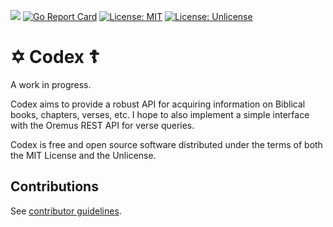 [![](https://godoc.org/github.com/ryanavella/codex?status.svg)](https://godoc.org/github.com/ryanavella/codex) [![Go Report Card](https://goreportcard.com/badge/github.com/ryanavella/codex)](https://goreportcard.com/report/github.com/ryanavella/codex) [![License: MIT](https://img.shields.io/badge/License-MIT-yellow.svg)](https://github.com/ryanavella/wide/blob/develop/LICENSE-MIT) [![License: Unlicense](https://img.shields.io/badge/license-Unlicense-blue.svg)](https://github.com/ryanavella/wide/blob/develop/LICENSE-UNLICENSE)

# ✡ Codex ☦

A work in progress.

Codex aims to provide a robust API for acquiring information on Biblical books, chapters, verses, etc. I hope to also implement a simple interface with the Oremus REST API for verse queries.

Codex is free and open source software distributed under the terms of both the MIT License and the Unlicense.


## Contributions

See [contributor guidelines](CONTRIBUTING.md).
